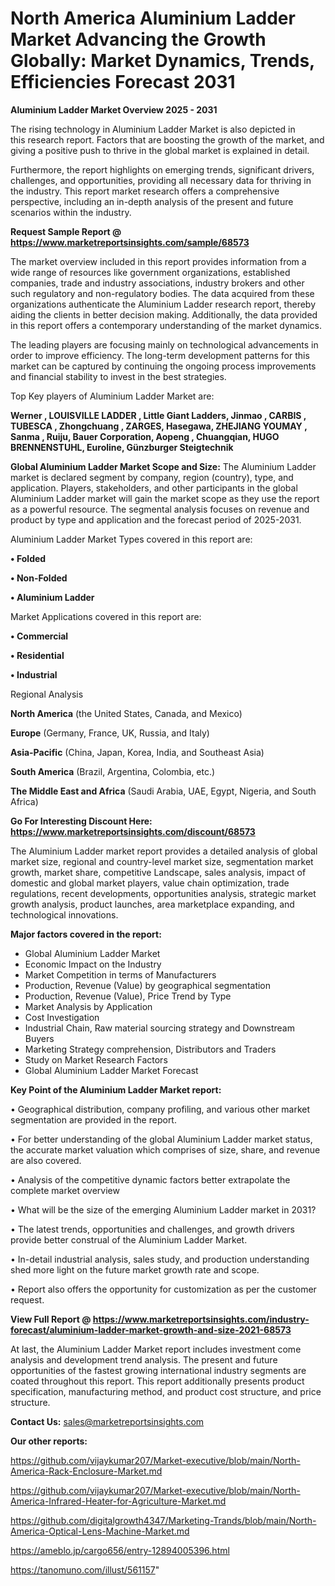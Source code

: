 # North America Aluminium Ladder Market Advancing the Growth Globally: Market Dynamics, Trends, Efficiencies Forecast 2031

<Strong> Aluminium Ladder Market Overview 2025 - 2031</strong>

The rising technology in Aluminium Ladder Market is also depicted in this research report. Factors that are boosting the growth of the market, and giving a positive push to thrive in the global market is explained in detail.

Furthermore, the report highlights on emerging trends, significant drivers, challenges, and opportunities, providing all necessary data for thriving in the industry. This report market research offers a comprehensive perspective, including an in-depth analysis of the present and future scenarios within the industry.

<strong>Request Sample Report @ <a href=https://www.marketreportsinsights.com/sample/68573>https://www.marketreportsinsights.com/sample/68573</a></strong>

The market overview included in this report provides information from a wide range of resources like government organizations, established companies, trade and industry associations, industry brokers and other such regulatory and non-regulatory bodies. The data acquired from these organizations authenticate the Aluminium Ladder research report, thereby aiding the clients in better decision making. Additionally, the data provided in this report offers a contemporary understanding of the market dynamics.

The leading players are focusing mainly on technological advancements in order to improve efficiency. The long-term development patterns for this market can be captured by continuing the ongoing process improvements and financial stability to invest in the best strategies.

Top Key players of Aluminium Ladder Market are:

<strong>Werner , LOUISVILLE LADDER , Little Giant Ladders, Jinmao , CARBIS , TUBESCA , Zhongchuang , ZARGES, Hasegawa, ZHEJIANG YOUMAY , Sanma , Ruiju, Bauer Corporation, Aopeng , Chuangqian, HUGO BRENNENSTUHL, Euroline, Günzburger Steigtechnik</strong>

<strong><b>Global Aluminium Ladder Market Scope and Size:</b></strong>
The Aluminium Ladder market is declared segment by company, region (country), type, and application. Players, stakeholders, and other participants in the global Aluminium Ladder market will gain the market scope as they use the report as a powerful resource. The segmental analysis focuses on revenue and product by type and application and the forecast period of 2025-2031.

Aluminium Ladder Market Types covered in this report are:

<strong>• Folded

• Non-Folded

• Aluminium Ladder</strong>

Market Applications covered in this report are:

<strong>• Commercial

• Residential

• Industrial</strong> 

Regional Analysis

<strong>North America</strong> (the United States, Canada, and Mexico)

<strong>Europe</strong> (Germany, France, UK, Russia, and Italy)

<strong>Asia-Pacific</strong> (China, Japan, Korea, India, and Southeast Asia)

<strong>South America</strong> (Brazil, Argentina, Colombia, etc.)

<strong>The Middle East and Africa</strong> (Saudi Arabia, UAE, Egypt, Nigeria, and South Africa)

<strong>Go For Interesting Discount Here: <a href=https://www.marketreportsinsights.com/discount/68573>https://www.marketreportsinsights.com/discount/68573</a></strong>

The Aluminium Ladder market report provides a detailed analysis of global market size, regional and country-level market size, segmentation market growth, market share, competitive Landscape, sales analysis, impact of domestic and global market players, value chain optimization, trade regulations, recent developments, opportunities analysis, strategic market growth analysis, product launches, area marketplace expanding, and technological innovations.

<strong><b>Major factors covered in the report:</b></strong>
<ul>
  <li>Global Aluminium Ladder Market </li>
  <li>Economic Impact on the Industry</li>
  <li>Market Competition in terms of Manufacturers</li>
  <li>Production, Revenue (Value) by geographical segmentation</li>
  <li>Production, Revenue (Value), Price Trend by Type</li>
  <li>Market Analysis by Application</li>
  <li>Cost Investigation</li>
  <li>Industrial Chain, Raw material sourcing strategy and Downstream Buyers</li>
  <li>Marketing Strategy comprehension, Distributors and Traders</li>
  <li>Study on Market Research Factors</li>
  <li>Global Aluminium Ladder Market Forecast</li>
</ul>

<strong><b>Key Point of the Aluminium Ladder Market report:</b></strong>

• Geographical distribution, company profiling, and various other market segmentation are provided in the report.

• For better understanding of the global Aluminium Ladder market status, the accurate market valuation which comprises of size, share, and revenue are also covered.

• Analysis of the competitive dynamic factors better extrapolate the complete market overview

• What will be the size of the emerging Aluminium Ladder market in 2031?

• The latest trends, opportunities and challenges, and growth drivers provide better construal of the Aluminium Ladder Market.

• In-detail industrial analysis, sales study, and production understanding shed more light on the future market growth rate and scope.

• Report also offers the opportunity for customization as per the customer request.

<strong><b>View Full Report @ <a href=https://www.marketreportsinsights.com/industry-forecast/aluminium-ladder-market-growth-and-size-2021-68573>https://www.marketreportsinsights.com/industry-forecast/aluminium-ladder-market-growth-and-size-2021-68573</a></b></strong>


At last, the Aluminium Ladder Market report includes investment come analysis and development trend analysis. The present and future opportunities of the fastest growing international industry segments are coated throughout this report. This report additionally presents product specification, manufacturing method, and product cost structure, and price structure.

<strong>Contact Us:</strong>
sales@marketreportsinsights.com

<strong>Our other reports:</strong>

<a href=https://github.com/vijaykumar207/Market-executive/blob/main/North-America-Rack-Enclosure-Market.md>https://github.com/vijaykumar207/Market-executive/blob/main/North-America-Rack-Enclosure-Market.md</a>

<a href=https://github.com/vijaykumar207/Market-executive/blob/main/North-America-Infrared-Heater-for-Agriculture-Market.md>https://github.com/vijaykumar207/Market-executive/blob/main/North-America-Infrared-Heater-for-Agriculture-Market.md</a>

<a href=https://github.com/digitalgrowth4347/Marketing-Trands/blob/main/North-America-Optical-Lens-Machine-Market.md>https://github.com/digitalgrowth4347/Marketing-Trands/blob/main/North-America-Optical-Lens-Machine-Market.md</a>

<a href=https://ameblo.jp/cargo656/entry-12894005396.html>https://ameblo.jp/cargo656/entry-12894005396.html</a>

<a href=https://tanomuno.com/illust/561157>https://tanomuno.com/illust/561157</a>"
